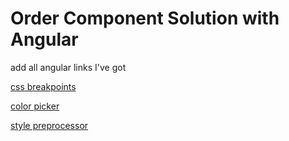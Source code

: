 
# Order Component Solution with Angular

add all angular links I've got

[css breakpoints](https://css-tricks.com/snippets/sass/mixin-manage-breakpoints/)

[color picker](https://www.webfx.com/web-design/color-picker/)

[style preprocessor](https://www.digitalocean.com/community/tutorials/using-sass-with-the-angular-cli)
